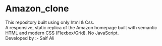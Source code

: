 # Amazon_clone
This repository built using only html &amp; Css.
<br>
A responsive, static replica of the Amazon homepage built with semantic HTML and modern CSS (Flexbox/Grid). No JavaScript.
<br>
Developed by :- Saif Ali
